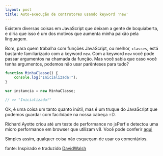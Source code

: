 ```yaml
---
layout: post
title: Auto-execução de contrutores usando keyword 'new'
---
```


Existem diversas coisas em JavaScript que deixam a gente de boquiaberta, e diria que isso é um dos motivos que aumenta minha paixão pela linguagem.

<!--more-->

Bom, para quem trabalha com funções JavaScript, ou melhor, ```classes```, está bastante familiarizado com a keyword ```new```. Com a keyword ```new``` você pode passar argumentos na chamada da função. Mas você sabia que caso você tenha argumentos, podemos não usar parênteses para tudo?

```javascript 
function MinhaClasse() {
    console.log("Inicializada!");
}

var instancia = new MinhaClasse;

// >> "Inicializada!"
```

Ok, é uma coisa um tanto quanto inútil, mas é um truque do JavaScript que podemos guardar com facilidade na nossa cabeça =D.

Richard Ayotte criou até um teste de performance no jsPerf e detectou uma micro performance em browser que utilizam v8. Você pode conferir [aqui](http://jsperf.com/new-with-and-without-parens)

Simples assim, qualquer coisa não esqueçam de usar os comentários.

fonte: Inspirado e traduzido [DavidWalsh](http://davidwalsh.name/javascript-constructor-autoexecution-keyword)